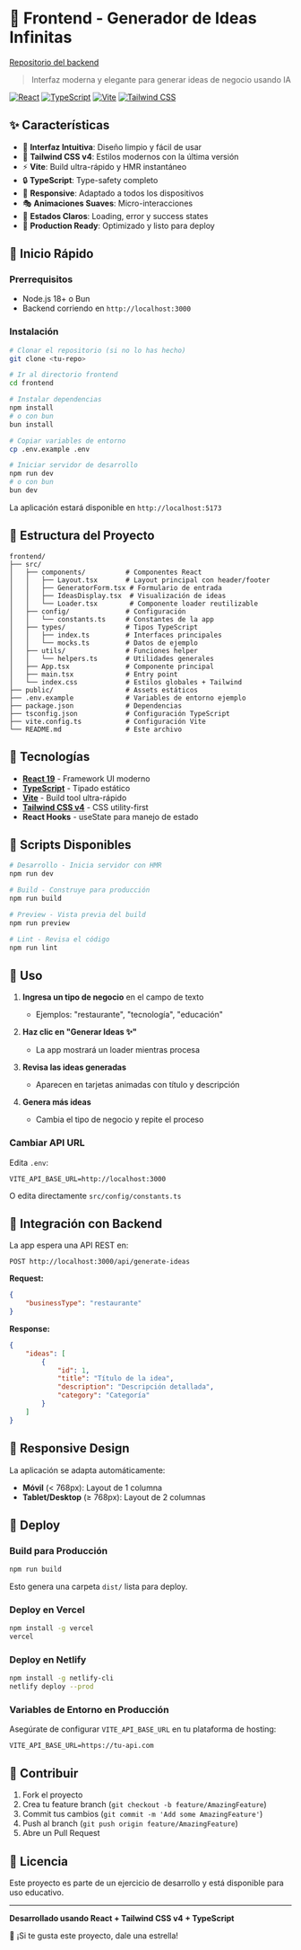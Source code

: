 # 🎨 Frontend - Generador de Ideas Infinitas

[Repositorio del backend](https://github.com/sandovaldavid/generador-ideas-backend)

> Interfaz moderna y elegante para generar ideas de negocio usando IA

[![React](https://img.shields.io/badge/React-19.1.1-61dafb?logo=react)](https://react.dev)
[![TypeScript](https://img.shields.io/badge/TypeScript-5.9.3-3178c6?logo=typescript)](https://www.typescriptlang.org)
[![Vite](https://img.shields.io/badge/Vite-7.1.7-646cff?logo=vite)](https://vitejs.dev)
[![Tailwind CSS](https://img.shields.io/badge/Tailwind_CSS-4.1.14-38bdf8?logo=tailwindcss)](https://tailwindcss.com)

## ✨ Características

-   🎯 **Interfaz Intuitiva**: Diseño limpio y fácil de usar
-   🎨 **Tailwind CSS v4**: Estilos modernos con la última versión
-   ⚡ **Vite**: Build ultra-rápido y HMR instantáneo
-   🔒 **TypeScript**: Type-safety completo
-   📱 **Responsive**: Adaptado a todos los dispositivos
-   🎭 **Animaciones Suaves**: Micro-interacciones
-   🌈 **Estados Claros**: Loading, error y success states
-   🚀 **Production Ready**: Optimizado y listo para deploy

## 🚀 Inicio Rápido

### Prerrequisitos

-   Node.js 18+ o Bun
-   Backend corriendo en `http://localhost:3000`

### Instalación

```bash
# Clonar el repositorio (si no lo has hecho)
git clone <tu-repo>

# Ir al directorio frontend
cd frontend

# Instalar dependencias
npm install
# o con bun
bun install

# Copiar variables de entorno
cp .env.example .env

# Iniciar servidor de desarrollo
npm run dev
# o con bun
bun dev
```

La aplicación estará disponible en `http://localhost:5173`

## 📁 Estructura del Proyecto

```
frontend/
├── src/
│   ├── components/          # Componentes React
│   │   ├── Layout.tsx       # Layout principal con header/footer
│   │   ├── GeneratorForm.tsx # Formulario de entrada
│   │   ├── IdeasDisplay.tsx  # Visualización de ideas
│   │   └── Loader.tsx        # Componente loader reutilizable
│   ├── config/              # Configuración
│   │   └── constants.ts     # Constantes de la app
│   ├── types/               # Tipos TypeScript
│   │   ├── index.ts         # Interfaces principales
│   │   └── mocks.ts         # Datos de ejemplo
│   ├── utils/               # Funciones helper
│   │   └── helpers.ts       # Utilidades generales
│   ├── App.tsx              # Componente principal
│   ├── main.tsx             # Entry point
│   └── index.css            # Estilos globales + Tailwind
├── public/                  # Assets estáticos
├── .env.example             # Variables de entorno ejemplo
├── package.json             # Dependencias
├── tsconfig.json            # Configuración TypeScript
├── vite.config.ts           # Configuración Vite
└── README.md                # Este archivo
```

## 🎨 Tecnologías

-   **[React 19](https://react.dev)** - Framework UI moderno
-   **[TypeScript](https://www.typescriptlang.org)** - Tipado estático
-   **[Vite](https://vitejs.dev)** - Build tool ultra-rápido
-   **[Tailwind CSS v4](https://tailwindcss.com)** - CSS utility-first
-   **React Hooks** - useState para manejo de estado

## 📜 Scripts Disponibles

```bash
# Desarrollo - Inicia servidor con HMR
npm run dev

# Build - Construye para producción
npm run build

# Preview - Vista previa del build
npm run preview

# Lint - Revisa el código
npm run lint
```

## 🎯 Uso

1. **Ingresa un tipo de negocio** en el campo de texto

    - Ejemplos: "restaurante", "tecnología", "educación"

2. **Haz clic en "Generar Ideas ✨"**

    - La app mostrará un loader mientras procesa

3. **Revisa las ideas generadas**

    - Aparecen en tarjetas animadas con título y descripción

4. **Genera más ideas**
    - Cambia el tipo de negocio y repite el proceso

### Cambiar API URL

Edita `.env`:

```env
VITE_API_BASE_URL=http://localhost:3000
```

O edita directamente `src/config/constants.ts`

## 🔌 Integración con Backend

La app espera una API REST en:

```
POST http://localhost:3000/api/generate-ideas
```

**Request:**

```json
{
	"businessType": "restaurante"
}
```

**Response:**

```json
{
	"ideas": [
		{
			"id": 1,
			"title": "Título de la idea",
			"description": "Descripción detallada",
			"category": "Categoría"
		}
	]
}
```

## 📱 Responsive Design

La aplicación se adapta automáticamente:

-   **Móvil** (< 768px): Layout de 1 columna
-   **Tablet/Desktop** (≥ 768px): Layout de 2 columnas

## 🚀 Deploy

### Build para Producción

```bash
npm run build
```

Esto genera una carpeta `dist/` lista para deploy.

### Deploy en Vercel

```bash
npm install -g vercel
vercel
```

### Deploy en Netlify

```bash
npm install -g netlify-cli
netlify deploy --prod
```

### Variables de Entorno en Producción

Asegúrate de configurar `VITE_API_BASE_URL` en tu plataforma de hosting:

```
VITE_API_BASE_URL=https://tu-api.com
```

## 🤝 Contribuir

1. Fork el proyecto
2. Crea tu feature branch (`git checkout -b feature/AmazingFeature`)
3. Commit tus cambios (`git commit -m 'Add some AmazingFeature'`)
4. Push al branch (`git push origin feature/AmazingFeature`)
5. Abre un Pull Request

## 📝 Licencia

Este proyecto es parte de un ejercicio de desarrollo y está disponible para uso educativo.

---

**Desarrollado usando React + Tailwind CSS v4 + TypeScript**

🌟 ¡Si te gusta este proyecto, dale una estrella!
